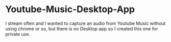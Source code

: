 # Youtube-Music-Desktop-App
I stream often and I wanted to capture an audio from Youtube Music without using chrome or so, but there is no Desktop app so I created this one for private use.
